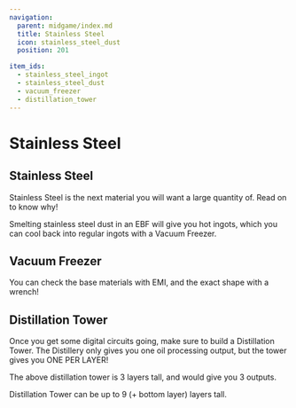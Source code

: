 ```yaml
---
navigation:
  parent: midgame/index.md
  title: Stainless Steel
  icon: stainless_steel_dust
  position: 201

item_ids:
  - stainless_steel_ingot
  - stainless_steel_dust
  - vacuum_freezer
  - distillation_tower
---
```


# Stainless Steel

## Stainless Steel

<ItemGrid>
  <ItemIcon id="modern_industrialization:stainless_steel_ingot" />
</ItemGrid>

Stainless Steel is the next material you will want a large quantity of. Read on to know why!

Smelting stainless steel dust in an EBF will give you hot ingots, which you can cool back into regular ingots with a Vacuum Freezer.

## Vacuum Freezer

<Recipe id="modern_industrialization:electric_age/machine/vacuum_freezer_asbl" />

You can check the base materials with EMI, and the exact shape with a wrench!

<GameScene zoom="2" interactive={true}>
  <ImportStructure src='../assets/structures/vacuum_freezer.snbt' />
</GameScene>

## Distillation Tower

<Recipe id="modern_industrialization:electric_age/machine/distillation_tower_asbl" />

Once you get some digital circuits going, make sure to build a Distillation Tower. The Distillery only gives you one oil processing output, but the tower gives you ONE PER LAYER!

<GameScene zoom="2" interactive={true}>
  <ImportStructure src='../assets/structures/distillation_tower.snbt' />
</GameScene>

The above distillation tower is 3 layers tall, and would give you 3 outputs.

Distillation Tower can be up to 9 (+ bottom layer) layers tall.
